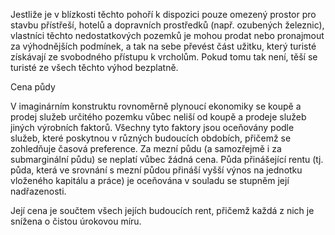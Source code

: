 Jestliže je v blízkosti těchto pohoří k dispozici pouze omezený prostor pro stavbu přístřeší, hotelů a dopravních prostředků (např. ozubených železnic), vlastníci těchto nedostatkových pozemků je mohou prodat nebo pronajmout za výhodnějších podmínek, a tak na sebe převést část užitku, který turisté získávají ze svobodného přístupu k vrcholům. Pokud tomu tak není, těší se turisté ze všech těchto výhod bezplatně.

Cena půdy

V imaginárním konstruktu rovnoměrně plynoucí ekonomiky se koupě a prodej služeb určitého pozemku vůbec neliší od koupě a prodeje služeb jiných výrobních faktorů. Všechny tyto faktory jsou oceňovány podle služeb, které poskytnou v různých budoucích obdobích, přičemž se zohledňuje časová preference. Za mezní půdu (a samozřejmě i za submarginální půdu) se neplatí vůbec žádná cena. Půda přinášející rentu (tj. půda, která ve srovnání s mezní půdou přináší vyšší výnos na jednotku vloženého kapitálu a práce) je oceňována v souladu se stupněm její nadřazenosti.

Její cena je součtem všech jejích budoucích rent, přičemž každá z nich je snížena o čistou úrokovou míru.